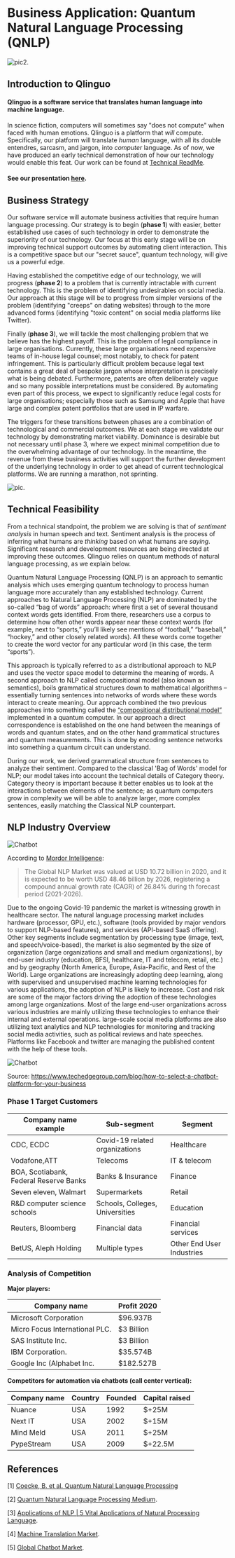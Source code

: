 # Business Application: Quantum Natural Language Processing (QNLP)

![pic2](images/cir.png).

## Introduction to Qlinguo

#### Qlinguo is a software service that translates human language into machine language.

In science fiction, computers will sometimes say "does not compute" when faced with human emotions.
Qlinguo is a platform that *will* compute. Specifically, our platform will translate *human* language,
with all its double entendres, sarcasm, and jargon, into *computer* language.
As of now, we have produced an early technical demonstration of how our technology would enable this feat.
Our work can be found at [Technical ReadMe](README.md).

#### See our presentation [here](https://drive.google.com/file/d/18cDZyMOz2K5DMXj6QvFpHl18n7QQZbOi/view?usp=sharing).

## Business Strategy

Our software service will automate business activities that require human language processing.
Our strategy is to begin (**phase 1**) with easier, better established use cases of such technology in order to demonstrate the superiority of our technology. Our focus at this early stage will be on improving technical support outcomes by automating client interaction. This is a competitive space but our "secret sauce", quantum technology, will give us a powerful edge.

Having established the competitive edge of our technology, we will progress (**phase 2**) to a problem that is currently intractable with current technology. This is the problem of identifying undesirables on social media. Our approach at this stage will be to progress from simpler versions of the problem (identifying "creeps" on dating websites) through to the more advanced forms (identifying "toxic content" on social media platforms like Twitter).

Finally (**phase 3**), we will tackle the most challenging problem that we believe has the highest payoff. This is the problem of legal compliance in large organisations. Currently, these large organisations need expensive teams of in-house legal counsel; most notably, to check for patent infringement. This is particularly difficult problem because legal text contains a great deal of bespoke jargon whose interpretation is precisely what is being debated. Furthermore, patents are often deliberately vague and so many possible interpretations must be considered. By automating even part of this process, we expect to significantly reduce legal costs for large organisations; especially those such as Samsung and Apple that have large and complex patent portfolios that are used in IP warfare.

The triggers for these transitions between phases are a combination of technological and commercial outcomes. We at each stage we validate our technology by demonstrating market viability. Dominance is desirable but not necessary until phase 3, where we expect minimal competition due to the overwhelming advantage of our technology. In the meantime, the revenue from these business activities will support the further development of the underlying technology in order to get ahead of current technological platforms. We are running a marathon, not sprinting.

![pic](images/earnings.png).

## Technical Feasibility

From a technical standpoint, the problem we are solving is that of *sentiment analysis* in human speech and text. Sentiment analysis is the process of inferring what humans are *thinking* based on what humans are *saying*. Significant research and development resources are being directed at improving these outcomes. Qlinguo relies on quantum methods of natural language processing, as we explain below.

Quantum Natural Language Processing (QNLP) is an approach to semantic analysis which uses emerging quantum technology to process human language more accurately than any established technology. Current approaches to Natural Language Processing (NLP) are dominated by the so-called “bag of words” approach: where first a set of several thousand context words gets identified. From there, researchers use a corpus to determine how often other words appear near these context words (for example, next to “sports,” you’ll likely see mentions of “football,” “baseball,” “hockey,” and other closely related words). All these words come together to create the word vector for any particular word (in this case, the term “sports”).

This approach is typically referred to as a distributional approach to NLP and uses the vector space model to determine the meaning of words. A second approach to NLP called compositional model (also known as semantics), boils grammatical structures down to mathematical algorithms – essentially turning sentences into networks of words where these words interact to create meaning. Our approach combined the two previous approaches into something called the [“compositional distributional model”](https://arxiv.org/abs/1003.4394) implemented in a quantum computer. In our approach a direct correspondence is established on the one hand between the meanings of words and quantum states, and on the other hand grammatical structures and quantum measurements. This is done by encoding sentence networks into something a quantum circuit can understand.

During our work, we derived grammatical structure from sentences to analyze their sentiment. Compared to the classical 'Bag of Words' model for NLP; our model takes into account the technical details of Category theory. Category theory is important because it better enables us to look at the  interactions between elements of the sentence; as quantum computers grow in complexity we will be able to analyze larger, more complex sentences, easily matching the Classical NLP counterpart.

## NLP Industry Overview

![Chatbot](images/nlp2.png)

According to [Mordor Intelligence](https://www.mordorintelligence.com/industry-reports/natural-language-processing-market):

> The Global NLP Market was valued at USD 10.72 billion in 2020, and it is expected to be worth USD 48.46 billion by 2026, registering a compound annual growth rate (CAGR) of 26.84% during th forecast period (2021-2026).
 
Due to the ongoing Covid-19 pandemic the market is witnessing growth in healthcare sector.
The natural language processing market includes hardware (processor, GPU, etc.), software (tools provided by major vendors to support NLP-based features), and services (API-based SaaS offering). Other key segments include segmentation by processing type (image, text, and speech/voice-based), the market is also segmented by the size of organization (large organizations and small and medium organizations), by end-user industry (education, BFSI, healthcare, IT and telecom, retail, etc.) and by geography (North America, Europe, Asia-Pacific, and Rest of the World).
Large organizations are increasingly adopting deep learning, along with supervised and unsupervised machine learning technologies for various applications, the adoption of NLP is likely to increase. Cost and risk are some of the major factors driving the adoption of these technologies among large organizations. Most of the large end-user organizations across various industries are mainly utilizing these technologies to enhance their internal and external operations.
large-scale social media platforms are also utilizing text analytics and NLP technologies for monitoring and tracking social media activities, such as political reviews and hate speeches. Platforms like Facebook and twitter are managing the published content with the help of these tools.

![Chatbot](https://www.techedgegroup.com/hs-fs/hubfs/chatbots-1.jpg?width=729&name=chatbots-1.jpg)

Source: https://www.techedgegroup.com/blog/how-to-select-a-chatbot-platform-for-your-business

### Phase 1 Target Customers
|Company name example|Sub-segment|Segment|
|----|----|----|
| CDC, ECDC|Covid-19 related organizations|Healthcare|
|Vodafone,ATT|Telecoms|IT & telecom|
|BOA, Scotiabank, Federal Reserve Banks|Banks & Insurance|Finance|
|Seven eleven, Walmart| Supermarkets|Retail|
|R&D computer science schools|Schools, Colleges, Universities|Education|
|Reuters, Bloomberg|Financial data|Financial services|
|BetUS, Aleph Holding |Multiple types|Other End User Industries|


### Analysis of Competition

**Major players:**

|Company name|Profit 2020|
|----|----|
| Microsoft Corporation| $96.937B|
|Micro Focus International PLC.| $3 Billion|
| SAS Institute Inc.|$3 Billion|
| IBM Corporation.| $35.574B |
|Google Inc (Alphabet Inc.|$182.527B |

**Competitors for automation via chatbots (call center vertical):**

|Company name|Country| Founded|Capital raised|
|----|----|----|----|
| Nuance|USA|1992| $+25M|
|Next IT|USA|2002| $+15M|
|Mind Meld|USA |2011|$+25M|
|PypeStream|USA|2009|$+22.5M |





## References
[1] [Coecke, B. et al. Quantum Natural Language Processing](http://www.cs.ox.ac.uk/people/bob.coecke/QNLP-ACT.pdf)

[2] [Quantum Natural Language Processing Medium](https://medium.com/cambridge-quantum-computing/quantum-natural-language-processing-748d6f27b31d).

[3] [Applications of NLP | 5 Vital Applications of Natural Processing Language](https://www.educba.com/applications-of-nlp/).

[4] [Machine Translation Market](https://www.mordorintelligence.com/industry-reports/machine-translation-market).

[5] [Global Chatbot Market](https://www.marketdataforecast.com/market-reports/chatbot-market).
